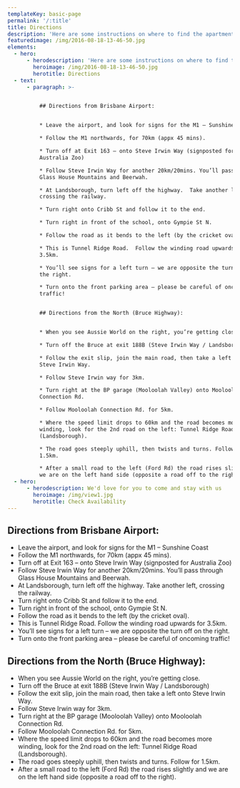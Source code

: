 ```yaml
---
templateKey: basic-page
permalink: '/:title'
title: Directions
description: 'Here are some instructions on where to find the apartment '
featuredimage: /img/2016-08-18-13-46-50.jpg
elements:
  - hero:
      - herodescription: 'Here are some instructions on where to find the apartment '
        heroimage: /img/2016-08-18-13-46-50.jpg
        herotitle: Directions
  - text:
      - paragraph: >-


          ## Directions from Brisbane Airport:


          * Leave the airport, and look for signs for the M1 – Sunshine Coast

          * Follow the M1 northwards, for 70km (appx 45 mins).

          * Turn off at Exit 163 – onto Steve Irwin Way (signposted for
          Australia Zoo)

          * Follow Steve Irwin Way for another 20km/20mins. You’ll pass through
          Glass House Mountains and Beerwah.

          * At Landsborough, turn left off the highway.  Take another left,
          crossing the railway.

          * Turn right onto Cribb St and follow it to the end.

          * Turn right in front of the school, onto Gympie St N.

          * Follow the road as it bends to the left (by the cricket oval).

          * This is Tunnel Ridge Road.  Follow the winding road upwards for
          3.5km.

          * You’ll see signs for a left turn – we are opposite the turn off on
          the right.

          * Turn onto the front parking area – please be careful of oncoming
          traffic!


          ## Directions from the North (Bruce Highway):


          * When you see Aussie World on the right, you’re getting close.

          * Turn off the Bruce at exit 188B (Steve Irwin Way / Landsborough)

          * Follow the exit slip, join the main road, then take a left onto
          Steve Irwin Way.

          * Follow Steve Irwin way for 3km.

          * Turn right at the BP garage (Mooloolah Valley) onto Mooloolah
          Connection Rd.

          * Follow Mooloolah Connection Rd. for 5km.

          * Where the speed limit drops to 60km and the road becomes more
          winding, look for the 2nd road on the left: Tunnel Ridge Road
          (Landsborough).

          * The road goes steeply uphill, then twists and turns. Follow for
          1.5km.

          * After a small road to the left (Ford Rd) the road rises slightly and
          we are on the left hand side (opposite a road off to the right).
  - hero:
      - herodescription: We'd love for you to come and stay with us
        heroimage: /img/view1.jpg
        herotitle: Check Availability
---
```

## Directions from Brisbane Airport:

* Leave the airport, and look for signs for the M1 – Sunshine Coast
* Follow the M1 northwards, for 70km (appx 45 mins).
* Turn off at Exit 163 – onto Steve Irwin Way (signposted for Australia Zoo)
* Follow Steve Irwin Way for another 20km/20mins. You’ll pass through Glass House Mountains and Beerwah.
* At Landsborough, turn left off the highway.  Take another left, crossing the railway.
* Turn right onto Cribb St and follow it to the end.
* Turn right in front of the school, onto Gympie St N.
* Follow the road as it bends to the left (by the cricket oval).
* This is Tunnel Ridge Road.  Follow the winding road upwards for 3.5km.
* You’ll see signs for a left turn – we are opposite the turn off on the right.
* Turn onto the front parking area – please be careful of oncoming traffic!

## Directions from the North (Bruce Highway):

* When you see Aussie World on the right, you’re getting close.
* Turn off the Bruce at exit 188B (Steve Irwin Way / Landsborough)
* Follow the exit slip, join the main road, then take a left onto Steve Irwin Way.
* Follow Steve Irwin way for 3km.
* Turn right at the BP garage (Mooloolah Valley) onto Mooloolah Connection Rd.
* Follow Mooloolah Connection Rd. for 5km.
* Where the speed limit drops to 60km and the road becomes more winding, look for the 2nd road on the left: Tunnel Ridge Road (Landsborough).
* The road goes steeply uphill, then twists and turns. Follow for 1.5km.
* After a small road to the left (Ford Rd) the road rises slightly and we are on the left hand side (opposite a road off to the right).
